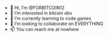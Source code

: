 - 👋 Hi, I’m @FORBITCOIN12
- 👀 I’m interested in bitcoin obv
- 🌱 I’m currently learning to code games
- 💞️ I’m looking to collaborate on EVERYTHING
- 📫 You can reach me at nowhere

<!---
FORBITCOIN12/FORBITCOIN12 is a ✨ special ✨ repository because its `README.md` (this file) appears on your GitHub profile.
You can click the Preview link to take a look at your changes.
--->
